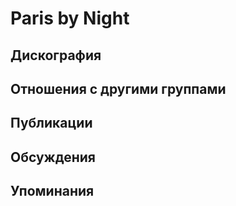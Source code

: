 # Paris by Night



## Дискография


## Отношения с другими группами


## Публикации


## Обсуждения


## Упоминания

